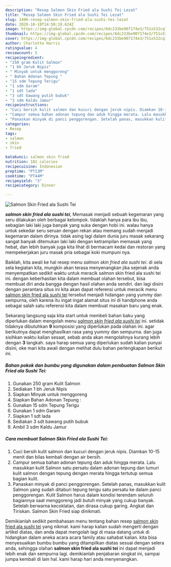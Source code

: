 ```yaml
---
description: "Resep Salmon Skin Fried ala Sushi Tei Lezat"
title: "Resep Salmon Skin Fried ala Sushi Tei Lezat"
slug: 1496-resep-salmon-skin-fried-ala-sushi-tei-lezat
date: 2020-10-10T14:50:19.624Z
image: https://img-global.cpcdn.com/recipes/6dc233be907174e3/751x532cq70/salmon-skin-fried-ala-sushi-tei-foto-resep-utama.jpg
thumbnail: https://img-global.cpcdn.com/recipes/6dc233be907174e3/751x532cq70/salmon-skin-fried-ala-sushi-tei-foto-resep-utama.jpg
cover: https://img-global.cpcdn.com/recipes/6dc233be907174e3/751x532cq70/salmon-skin-fried-ala-sushi-tei-foto-resep-utama.jpg
author: Charlotte Harris
ratingvalue: 4
reviewcount: 5
recipeingredient:
- "250 gram Kulit Salmon"
- "1 bh Jeruk Nipis"
- " Minyak untuk menggoreng"
- " Bahan Adonan Tepung "
- "15 sdm Tepung Terigu"
- "1 sdm Garam"
- "1 sdt lada"
- "3 sdt bawang putih bubuk"
- "3 sdm Kaldu Jamur"
recipeinstructions:
- "Cuci bersih kulit salmon dan kucuri dengan jeruk nipis. Diamkan 10-15 menit dan bilas kembali dengan air bersih."
- "Campur semua bahan adonan tepung dan aduk hingga merata. Lalu masukkan kulit Salmon satu persatu dalam adonan tepung dan lumuri kulit salmon dengan tepung dengan merata hingga tertutup semua bagian kulit."
- "Panaskan minyak di panci penggorengan. Setelah panas, masukkan kulit Salmon yang sudah ditaburi tepung terigu satu persatu ke dalam panci penggorengan. Kulit Salmon harus dalam kondisi terendam seluruh bagiannya saat menggoreng jadi butuh minyak yang cukup banyak. Setelah berwarna kecoklatan, dan dirasa cukup garing. Angkat dan Tiriskan. Salmon Skin Fried siap dinikmati."
categories:
- Resep
tags:
- salmon
- skin
- fried

katakunci: salmon skin fried 
nutrition: 181 calories
recipecuisine: Indonesian
preptime: "PT13M"
cooktime: "PT44M"
recipeyield: "3"
recipecategory: Dinner

---
```



![Salmon Skin Fried ala Sushi Tei](https://img-global.cpcdn.com/recipes/6dc233be907174e3/751x532cq70/salmon-skin-fried-ala-sushi-tei-foto-resep-utama.jpg)

<b><i>salmon skin fried ala sushi tei</i></b>, Memasak menjadi sebuah kegemaran yang seru dilakukan oleh berbagai kelompok. tidaklah hanya para ibu ibu, sebagian laki laki juga banyak yang suka dengan hobi ini. walau hanya untuk sekedar seru seruan dengan rekan atau memang sudah menjadi kegemaran dalam dirinya. tidak asing lagi dalam dunia juru masak sekarang sangat banyak ditemukan laki laki dengan ketrampilan memasak yang hebat, dan lebih banyak juga kita lihat di bermacam kedai dan restoran yang mempekerjakan juru masak pria sebagai koki mumpuni nya.



Baiklah, kita awali ke hal resep menu <i>salmon skin fried ala sushi tei</i>. di sela sela kegiatan kita, mungkin akan terasa menyenangkan jika sejenak anda menyempatkan sedikit waktu untuk meracik salmon skin fried ala sushi tei ini. dengan keberhasilan kita dalam membuat olahan tersebut, bisa membuat diri anda bangga dengan hasil olahan anda sendiri. dan lagi disini dengan perantara situs ini kita akan dapat referensi untuk meracik menu <u>salmon skin fried ala sushi tei</u> tersebut menjadi hidangan yang yummy dan sempurna, oleh karena itu ingat ingat alamat situs ini di handphone anda sebagai salah satu referensi kita dalam membuat masakan baru yang enak.


Sekarang langsung saja kita start untuk membeli bahan baku yang diperlukan dalam mengolah menu <u><i>salmon skin fried ala sushi tei</i></u> ini. setidak tidaknya dibutuhkan <b>9</b> komposisi yang diperlukan pada olahan ini. agar berikutnya dapat menghasilkan rasa yang yummy dan sempurna. dan juga sisihkan waktu kalian sesaat, sebab anda akan mengolahnya kurang lebih dengan <b>3</b> langkah. saya harap semua yang diperlukan sudah kalian punyai disini, oke mari kita awali dengan melihat dulu bahan perlengkapan berikut ini.

<!--inarticleads1-->

##### Bahan pokok dan bumbu yang digunakan dalam pembuatan Salmon Skin Fried ala Sushi Tei:

1. Gunakan 250 gram Kulit Salmon
1. Sediakan 1 bh Jeruk Nipis
1. Siapkan  Minyak untuk menggoreng
1. Siapkan  Bahan Adonan Tepung :
1. Gunakan 15 sdm Tepung Terigu
1. Gunakan 1 sdm Garam
1. Siapkan 1 sdt lada
1. Sediakan 3 sdt bawang putih bubuk
1. Ambil 3 sdm Kaldu Jamur




<!--inarticleads2-->

##### Cara membuat Salmon Skin Fried ala Sushi Tei:

1. Cuci bersih kulit salmon dan kucuri dengan jeruk nipis. Diamkan 10-15 menit dan bilas kembali dengan air bersih.
1. Campur semua bahan adonan tepung dan aduk hingga merata. Lalu masukkan kulit Salmon satu persatu dalam adonan tepung dan lumuri kulit salmon dengan tepung dengan merata hingga tertutup semua bagian kulit.
1. Panaskan minyak di panci penggorengan. Setelah panas, masukkan kulit Salmon yang sudah ditaburi tepung terigu satu persatu ke dalam panci penggorengan. Kulit Salmon harus dalam kondisi terendam seluruh bagiannya saat menggoreng jadi butuh minyak yang cukup banyak. Setelah berwarna kecoklatan, dan dirasa cukup garing. Angkat dan Tiriskan. Salmon Skin Fried siap dinikmati.




Demikianlah sedikit pembahasan menu tentang bahan resep <u>salmon skin fried ala sushi tei</u> yang nikmat. kami harap kalian sudah mengerti dengan artikel diatas, dan anda dapat mengolah lagi di masa datang untuk di hidangkan dalam aneka acara acara family atau sahabat kalian. kita bisa menyesuaikan bumbu bumbu yang ditampilkan diatas sesuai dengan selera anda, sehingga olahan <b>salmon skin fried ala sushi tei</b> ini dapat menjadi lebih enak dan sempurna lagi. demikianlah penjabaran singkat ini, sampai jumpa kembali di lain hal. kami harap hari anda menyenangkan.
